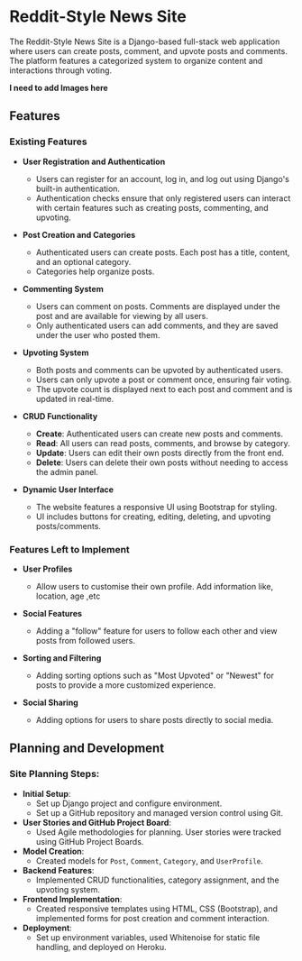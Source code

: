 # Reddit-Style News Site

The Reddit-Style News Site is a Django-based full-stack web application where users can create posts, comment, and upvote posts and comments. The platform features a categorized system to organize content and interactions through voting.

**I need to add Images here**

## Features

### Existing Features

- **User Registration and Authentication**
  - Users can register for an account, log in, and log out using Django's built-in authentication.
  - Authentication checks ensure that only registered users can interact with certain features such as creating posts, commenting, and upvoting.

- **Post Creation and Categories**
  - Authenticated users can create posts. Each post has a title, content, and an optional category.
  - Categories help organize posts.

- **Commenting System**
  - Users can comment on posts. Comments are displayed under the post and are available for viewing by all users.
  - Only authenticated users can add comments, and they are saved under the user who posted them.

- **Upvoting System**
  - Both posts and comments can be upvoted by authenticated users.
  - Users can only upvote a post or comment once, ensuring fair voting.
  - The upvote count is displayed next to each post and comment and is updated in real-time.

- **CRUD Functionality**
  - **Create**: Authenticated users can create new posts and comments.
  - **Read**: All users can read posts, comments, and browse by category.
  - **Update**: Users can edit their own posts directly from the front end.
  - **Delete**: Users can delete their own posts without needing to access the admin panel.

- **Dynamic User Interface**
  - The website features a responsive UI using Bootstrap for styling.
  - UI includes buttons for creating, editing, deleting, and upvoting posts/comments.

### Features Left to Implement

- **User Profiles**
  - Allow users to customise their own profile. Add information like, location, age ,etc

- **Social Features**  
  - Adding a "follow" feature for users to follow each other and view posts from followed users.

- **Sorting and Filtering**
  - Adding sorting options such as "Most Upvoted" or "Newest" for posts to provide a more customized experience.

- **Social Sharing**
  - Adding options for users to share posts directly to social media.

## Planning and Development

### Site Planning Steps:
- **Initial Setup**:
  - Set up Django project and configure environment.
  - Set up a GitHub repository and managed version control using Git.
- **User Stories and GitHub Project Board**:
  - Used Agile methodologies for planning. User stories were tracked using GitHub Project Boards.
- **Model Creation**:
  - Created models for `Post`, `Comment`, `Category`, and `UserProfile`.
- **Backend Features**:
  - Implemented CRUD functionalities, category assignment, and the upvoting system.
- **Frontend Implementation**:
  - Created responsive templates using HTML, CSS (Bootstrap), and implemented forms for post creation and comment interaction.
- **Deployment**:
  - Set up environment variables, used Whitenoise for static file handling, and deployed on Heroku.  